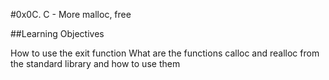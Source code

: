 #0x0C. C - More malloc, free

##Learning Objectives

How to use the exit function
What are the functions calloc and realloc from the standard library and how to use them


